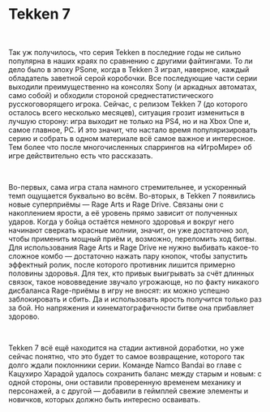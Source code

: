﻿# Tekken 7

 

Так уж получилось, что серия Tekken в последние годы не сильно популярна в наших
краях по сравнению с другими файтингами. То ли дело было в эпоху PSone, когда в
Tekken 3 играл, наверное, каждый обладатель заветной серой коробочки. Все
последующие части серии выходили преимущественно на консолях Sony (и аркадных
автоматах, само собой) и обходили стороной среднестатистического
русскоговорящего игрока. Сейчас, с релизом Tekken 7 (до которого осталось всего
несколько месяцев), ситуация грозит измениться в лучшую сторону: игра выходит не
только на PS4, но и на Xbox One и, самое главное, PC. И это значит, что настало
время популяризировать серию и собрать в одном материале всё самое важное и
интересное. Тем более что после многочисленных спаррингов на «ИгроМире» об игре
действительно есть что рассказать.

 

Во-первых, сама игра стала намного стремительнее, и ускоренный темп ощущается
буквально во всём. Во-вторых, в Tekken 7 появились новые суперприёмы — Rage Arts
и Rage Drive. Связаны они с накоплением ярости, а её уровень прямо зависит от
полученных ударов. Когда у бойца остаётся немного здоровья и вокруг него
начинают сверкать красные молнии, значит, он уже достаточно зол, чтобы применить
мощный приём и, возможно, переломить ход битвы. Для использования Rage Arts и
Rage Drive не нужно выбивать какое-то сложное комбо — достаточно нажать пару
кнопок, чтобы запустить эффектный ролик, после которого противник лишится
примерно половины здоровья. Для тех, кто привык выигрывать за счёт длинных
связок, такое нововведение звучало угрожающе, но по факту никакого дисбаланса
Rage-приёмы в игру не вносят: их можно успешно заблокировать и сбить. Да и
использовать ярость получится только раз за бой. Но напряжения и
кинематографичности битве она прибавляет здорово.

 

Tekken 7 всё ещё находится на стадии активной доработки, но уже сейчас понятно,
что это будет то самое возвращение, которого так долго ждали поклонники серии.
Команде Namco Bandai во главе с Кацухиро Харадой удалось сохранить баланс между
старым и новым: с одной стороны, они оставили проверенную временем механику и
персонажей, а с другой — добавили в геймплей свежие элементы и новичков, которых
должно быть интересно осваивать.

 
